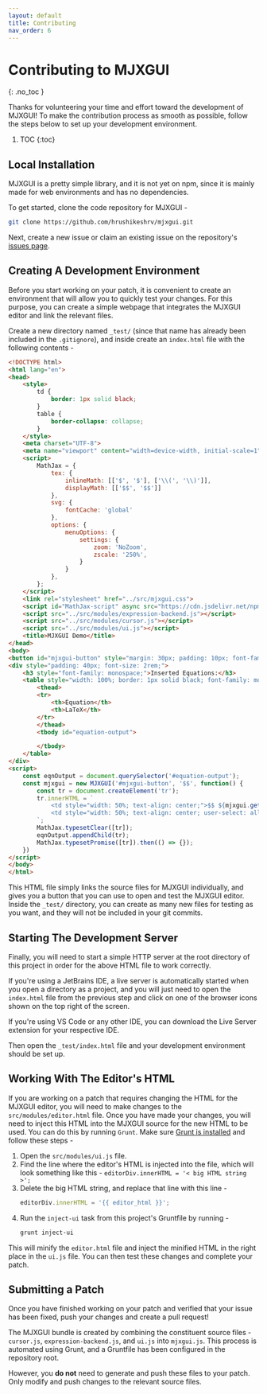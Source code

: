 ```yaml
---
layout: default
title: Contributing
nav_order: 6
---
```


# Contributing to MJXGUI
{: .no_toc }

Thanks for volunteering your time and effort toward the development of MJXGUI! To make the contribution process as smooth as possible, follow the steps below to set up your development environment.

1. TOC
{:toc}

## Local Installation
MJXGUI is a pretty simple library, and it is not yet on npm, since it is mainly made for web environments and has no dependencies.

To get started, clone the code repository for MJXGUI -

```bash
git clone https://github.com/hrushikeshrv/mjxgui.git
```

Next, create a new issue or claim an existing issue on the repository's [issues page](https://github.com/hrushikeshrv/mjxgui/issues).

## Creating A Development Environment
Before you start working on your patch, it is convenient to create an environment that will allow you to quickly test your changes. For this purpose, you can create a simple webpage that integrates the MJXGUI editor and link the relevant files.

Create a new directory named `_test/` (since that name has already been included in the `.gitignore`), and inside create an `index.html` file with the following contents -

```html
<!DOCTYPE html>
<html lang="en">
<head>
    <style>
        td {
            border: 1px solid black;
        }
        table {
            border-collapse: collapse;
        }
    </style>
    <meta charset="UTF-8">
    <meta name="viewport" content="width=device-width, initial-scale=1">
    <script>
        MathJax = {
            tex: {
                inlineMath: [['$', '$'], ['\\(', '\\)']],
                displayMath: [['$$', '$$']]
            },
            svg: {
                fontCache: 'global'
            },
            options: {
                menuOptions: {
                    settings: {
                        zoom: 'NoZoom',
                        zscale: '250%',
                    }
                }
            },
        };
    </script>
    <link rel="stylesheet" href="../src/mjxgui.css">
    <script id="MathJax-script" async src="https://cdn.jsdelivr.net/npm/mathjax@3/es5/tex-chtml.js"></script>
    <script src="../src/modules/expression-backend.js"></script>
    <script src="../src/modules/cursor.js"></script>
    <script src="../src/modules/ui.js"></script>
    <title>MJXGUI Demo</title>
</head>
<body>
<button id="mjxgui-button" style="margin: 30px; padding: 10px; font-family: monospace; font-size: 2rem;">Add Equation</button>
<div style="padding: 40px; font-size: 2rem;">
    <h3 style="font-family: monospace;">Inserted Equations:</h3>
    <table style="width: 100%; border: 1px solid black; font-family: monospace;">
        <thead>
        <tr>
            <th>Equation</th>
            <th>LaTeX</th>
        </tr>
        </thead>
        <tbody id="equation-output">

        </tbody>
    </table>
</div>
<script>
    const eqnOutput = document.querySelector('#equation-output');
    const mjxgui = new MJXGUI('#mjxgui-button', '$$', function() {
        const tr = document.createElement('tr');
        tr.innerHTML = `
            <td style="width: 50%; text-align: center;">$$ ${mjxgui.getLatex()} $$</td>
            <td style="width: 50%; text-align: center; user-select: all;">${mjxgui.getLatex()}</td>
        `;
        MathJax.typesetClear([tr]);
        eqnOutput.appendChild(tr);
        MathJax.typesetPromise([tr]).then(() => {});
    })
</script>
</body>
</html>
```

This HTML file simply links the source files for MJXGUI individually, and gives you a button that you can use to open and test the MJXGUI editor. Inside the `_test/` directory, you can create as many new files for testing as you want, and they will not be included in your git commits.

## Starting The Development Server
Finally, you will need to start a simple HTTP server at the root directory of this project in order for the above HTML file to work correctly.

If you're using a JetBrains IDE, a live server is automatically started when you open a directory as a project, and you will just need to open the `index.html` file from the previous step and click on one of the browser icons shown on the top right of the screen.

If you're using VS Code or any other IDE, you can download the Live Server extension for your respective IDE.

Then open the `_test/index.html` file and your development environment should be set up.

## Working With The Editor's HTML
If you are working on a patch that requires changing the HTML for the MJXGUI editor, you will need to make changes to the `src/modules/editor.html` file. Once you have made your changes, you will need to inject this HTML into the MJXGUI source for the new HTML to be used. You can do this by running `Grunt`. Make sure [Grunt is installed](https://gruntjs.com/getting-started) and follow these steps -

1. Open the `src/modules/ui.js` file.
2. Find the line where the editor's HTML is injected into the file, which will look something like this -
    `editorDiv.innerHTML = '< big HTML string >';`
3. Delete the big HTML string, and replace that line with this line -
    ```javascript
    editorDiv.innerHTML = '{{ editor_html }}';
    ```
4. Run the `inject-ui` task from this project's Gruntfile by running -
    ```bash
    grunt inject-ui
    ```

This will minify the `editor.html` file and inject the minified HTML in the right place in the `ui.js` file. You can then test these changes and complete your patch.

## Submitting a Patch
Once you have finished working on your patch and verified that your issue has been fixed, push your changes and create a pull request!

The MJXGUI bundle is created by combining the constituent source files - `cursor.js`, `expression-backend.js`, and `ui.js` into `mjxgui.js`. This process is automated using Grunt, and a Gruntfile has been configured in the repository root. 

However, you **do not** need to generate and push these files to your patch. Only modify and push changes to the relevant source files.